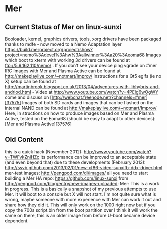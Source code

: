 # Mer
## Current Status of Mer on linux-sunxi
Booloader, kernel, graphics drivers, tools, xorg drivers have been packaged thanks to mdfe - now moved to a Nemo Adaptation layer <https://build.merproject.org/project/show?project=nemo%3Adevel%3Ahw%3Aallwinner%3Aa20%3Aeoma68>
Images which boot to xterm with working 3d drivers can be found at <ftp://5.9.162.110/nemo/> . If you don't see your device ping vgrade on #mer IRC Images with Mer and Plasma Active can be found at <http://makeplaylive.com/~notmart/Improv/>
Instructions for a Qt5 eglfs (ie no X) setup can be found at <http://martinbrook.blogspot.co.uk/2013/04/adventures-with-libhybris-and-andriod.html> \- Video at <http://www.youtube.com/watch?v=4PEIg6wOgWY>
come and discuss on [http://webchat.freenode.net/?channels=#mer][37575]
Images of both SD cards and images that can be flashed on the internal NAND can be found at <http://makeplaylive.com/~notmart/Improv/>
Here, in structions on how to produce images based on Mer and Plasma Active, tested on the Eoma68 (should be easy to adapt to other devices): [Mer and Plasma Active][37576]
## Old Content
this is a quick hack (November 2012): <http://www.youtube.com/watch?v=TWFvkZniHZc>
its performance can be improved to an acceptable state (and even beyond that) due to these developments (February 2013): <http://ssvb.github.com/2013/02/01/new-xf86-video-sunxifb-ddx-driver.html>
mer-test images: <http://pengpod.com/dl/images/>
all you need to start building a Mer HA repo: <https://github.com/linux-sunxi>
from <http://pengpod.com/blog/entry/new-images-uploaded>: 
Mer: This is a work in progress. This is a basically a snapshot of my previous attempts to use Mer. It will boot to a console but X will not start. I'm not quite sure what is wrong, maybe someone with more experience with Mer can work it out and share how they did it. This will only work on the 1000 right now but if you copy the 700s script.bin from the boot partition over I think it will work the same on there, this is an older image from before U-boot became device dependent.

